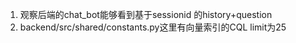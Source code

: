 1. 观察后端的chat_bot能够看到基于sessionid 的history+question
2. backend/src/shared/constants.py这里有向量索引的CQL   limit为25

